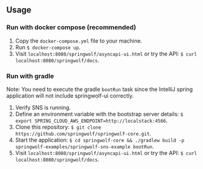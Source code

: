 ## Usage

### Run with docker compose (recommended)
1. Copy the `docker-compose.yml` file to your machine.
2. Run `$ docker-compose up`.
3. Visit `localhost:8080/springwolf/asyncapi-ui.html` or try the API: `$ curl localhost:8080/springwolf/docs`.

### Run with gradle
Note: You need to execute the gradle `bootRun` task since the IntelliJ spring application will not include springwolf-ui correctly.

1. Verify SNS is running.
2. Define an environment variable with the bootstrap server details: `$ export SPRING_CLOUD_AWS_ENDPOINT=http://localstack:4566`.
3. Clone this repository: `$ git clone https://github.com/springwolf/springwolf-core.git`.
4. Start the application: `$ cd springwolf-core && ./gradlew build -p springwolf-examples/springwolf-sns-example bootRun`.
5. Visit `localhost:8080/springwolf/asyncapi-ui.html` or try the API: `$ curl localhost:8080/springwolf/docs`.
